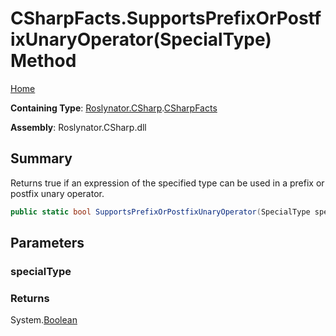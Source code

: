# CSharpFacts\.SupportsPrefixOrPostfixUnaryOperator\(SpecialType\) Method

[Home](../../../../README.md)

**Containing Type**: [Roslynator.CSharp](../../README.md)\.[CSharpFacts](../README.md)

**Assembly**: Roslynator\.CSharp\.dll

## Summary

Returns true if an expression of the specified type can be used in a prefix or postfix unary operator\.

```csharp
public static bool SupportsPrefixOrPostfixUnaryOperator(SpecialType specialType)
```

## Parameters

### specialType





### Returns

System\.[Boolean](https://docs.microsoft.com/en-us/dotnet/api/system.boolean)

